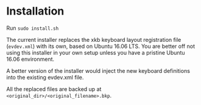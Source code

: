Installation
============

Run `sudo install.sh`

The current installer replaces the xkb keyboard layout registration file
(`evdev.xml`) with its own, based on Ubuntu 16.06 LTS. You are better off not
using this installer in your own setup  unless you have a pristine Ubuntu 16.06
environment.

A better version of the installer would inject the new keyboard definitions
into the existing evdev.xml file.

All the replaced files are backed up at `<original_dir>/<original_filename>.bkp`.
